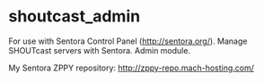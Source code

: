 # shoutcast_admin
For use with Sentora Control Panel (http://sentora.org/). Manage SHOUTcast servers with Sentora. Admin module.

My Sentora ZPPY repository: http://zppy-repo.mach-hosting.com/
